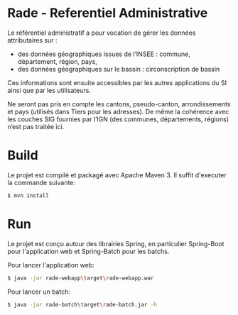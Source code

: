 # Rade - Referentiel Administrative

Le référentiel administratif a pour vocation de gérer les données attributaires sur :
* des données géographiques issues de l’INSEE : commune, département, région, pays,
* des données géographiques sur le bassin : circonscription de bassin

Ces informations sont ensuite accessibles par les autres applications du SI ainsi que par les utilisateurs.

Ne seront pas pris en compte les cantons, pseudo-canton, arrondissements et pays (utilisés dans Tiers pour les adresses). De même la cohérence avec les couches SIG fournies par l’IGN (des communes, départements, régions) n’est pas traitée ici. 

# Build

Le projet est compilé et packagé avec Apache Maven 3. Il suffit d'executer la commande suivante:
```sh
$ mvn install
```

# Run

Le projet est conçu autour des librairies Spring, en particulier Spring-Boot pour l'application web et Spring-Batch pour les batchs.

Pour lancer l'application web:
```sh
$ java -jar rade-webapp\target\rade-webapp.war
```

Pour lancer un batch:
```sh
$ java -jar rade-batch\target\rade-batch.jar -h
```
